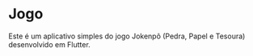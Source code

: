 # Jogo
Este é um aplicativo simples do jogo Jokenpô (Pedra, Papel e Tesoura) desenvolvido em Flutter.
